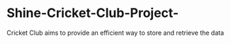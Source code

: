 # Shine-Cricket-Club-Project-
Cricket Club aims to provide an efficient way to store and retrieve the data 
